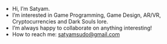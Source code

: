 - Hi, I’m Satyam.
- I’m interested in Game Programming, Game Design, AR/VR, Cryptocurrencies and Dark Souls lore.
- I’m always happy to collaborate on anything interesting!
- How to reach me: satyamsudo@gmail.com

<!---
sudotman/sudotman is a ✨ special ✨ repository because its `README.md` (this file) appears on your GitHub profile.
You can click the Preview link to take a look at your changes.
--->
